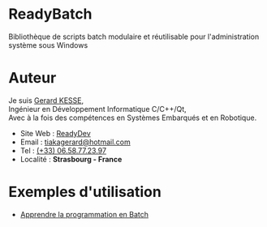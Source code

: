 # ReadyBatch

Bibliothèque de scripts batch modulaire et réutilisable  pour l'administration système sous Windows

# Auteur

Je suis 
[Gerard KESSE](http://readydev.ovh/Presentation/ "Accédez à mon site web (ReadyDev)"),  
Ingénieur en Développement Informatique C/C++/Qt,  
Avec à la fois des compétences en Systèmes Embarqués et en Robotique.  

* Site Web : [ReadyDev](http://readydev.ovh "Accédez à mon site web (ReadyDev)")
* Email : [tiakagerard@hotmail.com](mailto:tiakagerard@hotmail.com?subject=Contact&body=Bonjour "Me contactez par email")
* Tel : [(+33) 06.58.77.23.97](tel:00330658772397 "Contactez-moi")
* Localité : **Strasbourg - France**

# Exemples d'utilisation

* [Apprendre la programmation en Batch](https://readydev.ovh/Tutoriels/Software_Development/Batch/ "Apprendre la programmation en Batch")  


